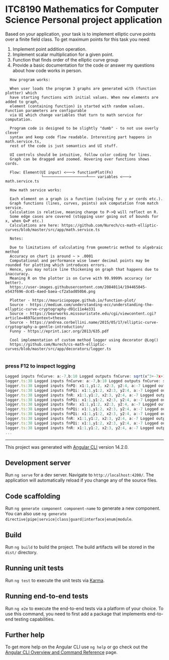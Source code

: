 # ITC8190 Mathematics for Computer Science Personal project application

Based on your application, your task is to implement elliptic curve points over a finite field class. To get maximum points for this task you need:
1. Implement point addition operation.
2. Implement scalar multiplication for a given point.
3. Function that finds order of the elliptic curve group
4. Provide a basic documentation for the code or answer my questions about how code works in person.


```
  How program works:
  
  When user loads the program 3 graphs are generated with (function plotter) which
  have starting functions with initial values. When new elements are added to graph,
  element (containing function) is started with random values. Function parameters are configurable
  via UI which change variables that turn to math service for computation.
  
  Program code is designed to be slightly "dumb" - to not use overly clever
  syntax and keep code flow readable. Interesting part happens in math.service.ts,
  rest of the code is just semantics and UI stuff.
  
  UI controls should be intuitive, follow color coding for lines.
  Graph can be dragged and zoomed. Hovering over functions shows cords.
  
  Flow: Element(UI input) <───> functionPlot(Fn)
                └───────────────────┴─── variables <───> math.service.ts
  
  How math service works:
  
  Each element on a graph is a function (solving for y or cords etc.).
  Graph functions (lines, curves, points) ask computation from match service.
  Calculation is relative, meaning change to P->Q will reflect on R.
  Some edge cases are covered (stopping user going out of bounds for x, when Q=P etc.)
  Calculations are here: https://github.com/Nurech/cs-math-elliptic-curves/blob/master/src/app/math.service.ts
  
  Notes:
  
  Due to limitations of calculating from geometric method to algebraic method
  Accuracy on chart is around ~ > .0001
  Computational and performance wise lower decimal points may be rounded for plotting which introduces errors.
  Hence, you may notice line thickening on graph that happens due to inaccuracy.
  Meaning R on the plotter is on Curve with 99.9999% accuracy (or better).
  https://user-images.githubusercontent.com/20840114/194465045-e543f696-dc45-4aed-baea-cf2a5ad050b6.png
  
  Plotter - https://mauriciopoppe.github.io/function-plot/
  Source - https://medium.com/understanding-ecc/understanding-the-ellyptic-curve-cryptography-d91c11e4e331
  Source - https://bearworks.missouristate.edu/cgi/viewcontent.cgi?article=4697&context=theses
  Source - https://andrea.corbellini.name/2015/05/17/elliptic-curve-cryptography-a-gentle-introduction/
  Funny - https://eprint.iacr.org/2013/635.pdf
  
  Cool implementation of custom method logger using decorator @Log()
  https://github.com/Nurech/cs-math-elliptic-curves/blob/master/src/app/decorators/logger.ts
  
```

### press F12 to inspect logging
```javascript
Logged inputs fnCurve: a:-7,b:10 Logged outputs fnCurve: sqrt(x^3+-7x+10)
logger.ts:38 Logged inputs fnCurve: a:-7,b:10 Logged outputs fnCurve: sqrt(x^3+-7x+10)
logger.ts:38 Logged inputs fnPQ: x1:1,y1:2, x2:3, y2:4, a:-7 Logged outputs fnPQ: 1*x+1
logger.ts:38 Logged inputs fnPQi: x1:1,y1:2, x2:3, y2:4, a:-7 Logged outputs fnPQi: (2) [-3, -2]
logger.ts:38 Logged inputs fnR: x1:1,y1:2, x2:3, y2:4, a:-7 Logged outputs fnR: (2) [-3, 2]
logger.ts:38 Logged inputs fnPQi: x1:1,y1:2, x2:3, y2:4, a:-7 Logged outputs fnPQi: (2) [-3, -2]
logger.ts:38 Logged inputs fnRv: x1:1,y1:2, x2:3, y2:4, a:-7 Logged outputs fnRv: (2) [0, 4]
logger.ts:38 Logged inputs fnPQi: x1:1,y1:2, x2:3, y2:4, a:-7 Logged outputs fnPQi: (2) [-3, -2]
logger.ts:38 Logged inputs fnPQi: x1:1,y1:2, x2:3, y2:4, a:-7 Logged outputs fnPQi: (2) [-3, -2]
logger.ts:38 Logged inputs fnR: x1:1,y1:2, x2:3, y2:4, a:-7 Logged outputs fnR: (2) [-3, 2]
logger.ts:38 Logged inputs fnPQi: x1:1,y1:2, x2:3, y2:4, a:-7 Logged outputs fnPQi: (2) [-3, -2]
logger.ts:38 Logged inputs fnR: x1:1,y1:2, x2:3, y2:4, a:-7 Logged outputs fnR: (2) [-3, 2]
...
```

_________________

This project was generated with [Angular CLI](https://github.com/angular/angular-cli) version 14.2.0.

## Development server

Run `ng serve` for a dev server. Navigate to `http://localhost:4200/`. The application will automatically reload if you change any of the source files.

## Code scaffolding

Run `ng generate component component-name` to generate a new component. You can also use `ng generate directive|pipe|service|class|guard|interface|enum|module`.

## Build

Run `ng build` to build the project. The build artifacts will be stored in the `dist/` directory.

## Running unit tests

Run `ng test` to execute the unit tests via [Karma](https://karma-runner.github.io).

## Running end-to-end tests

Run `ng e2e` to execute the end-to-end tests via a platform of your choice. To use this command, you need to first add a package that implements end-to-end testing capabilities.

## Further help

To get more help on the Angular CLI use `ng help` or go check out the [Angular CLI Overview and Command Reference](https://angular.io/cli) page.
